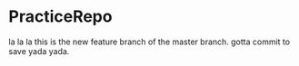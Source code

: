 # PracticeRepo
la la la
this is the new feature branch of the master branch. gotta commit to save yada yada. 


